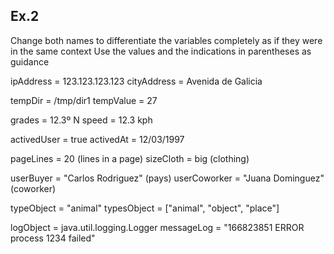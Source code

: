 ## Ex.2

Change both names to differentiate the variables completely as if they were in the same context
Use the values and the indications in parentheses as guidance


ipAddress = 123.123.123.123
cityAddress = Avenida de Galicia

tempDir = /tmp/dir1
tempValue = 27

grades = 12.3º N
speed = 12.3 kph

activedUser = true
activedAt = 12/03/1997

pageLines = 20 (lines in a page)
sizeCloth = big (clothing)

userBuyer = "Carlos Rodriguez" (pays)
userCoworker = "Juana Dominguez" (coworker)

typeObject = "animal"
typesObject = ["animal", "object", "place"]

logObject = java.util.logging.Logger
messageLog = "166823851 ERROR process 1234 failed"
